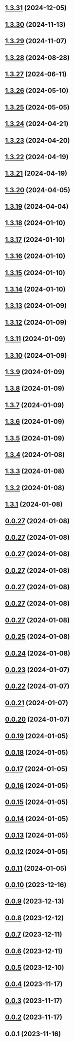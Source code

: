 

## [1.3.31](https://github.com/safekids-ai/ml-models/compare/1.3.30...1.3.31) (2024-12-05)

## [1.3.30](https://github.com/safekids-ai/ml-models/compare/1.3.29...1.3.30) (2024-11-13)

## [1.3.29](https://github.com/safekids-ai/ml-models/compare/1.3.28...1.3.29) (2024-11-07)

## [1.3.28](https://github.com/safekids-ai/ml-models/compare/1.3.27...1.3.28) (2024-08-28)

## [1.3.27](https://github.com/safekids-ai/ml-models/compare/1.3.26...1.3.27) (2024-06-11)

## [1.3.26](https://github.com/safekids-ai/ml-models/compare/1.3.25...1.3.26) (2024-05-10)

## [1.3.25](https://github.com/safekids-ai/ml-models/compare/1.3.24...1.3.25) (2024-05-05)

## [1.3.24](https://github.com/safekids-ai/ml-models/compare/1.3.23...1.3.24) (2024-04-21)

## [1.3.23](https://github.com/safekids-ai/ml-models/compare/1.3.22...1.3.23) (2024-04-20)

## [1.3.22](https://github.com/safekids-ai/ml-models/compare/1.3.21...1.3.22) (2024-04-19)

## [1.3.21](https://github.com/safekids-ai/ml-models/compare/1.3.20...1.3.21) (2024-04-19)

## [1.3.20](https://github.com/safekids-ai/ml-models/compare/1.3.19...1.3.20) (2024-04-05)

## [1.3.19](https://github.com/safekids-ai/ml-models/compare/1.3.18...1.3.19) (2024-04-04)

## [1.3.18](https://github.com/safekids-ai/ml-models/compare/1.3.17...1.3.18) (2024-01-10)

## [1.3.17](https://github.com/safekids-ai/ml-models/compare/1.3.16...1.3.17) (2024-01-10)

## [1.3.16](https://github.com/safekids-ai/ml-models/compare/1.3.15...1.3.16) (2024-01-10)

## [1.3.15](https://github.com/safekids-ai/ml-models/compare/1.3.14...1.3.15) (2024-01-10)

## [1.3.14](https://github.com/safekids-ai/ml-models/compare/1.3.13...1.3.14) (2024-01-10)

## [1.3.13](https://github.com/safekids-ai/ml-models/compare/1.3.12...1.3.13) (2024-01-09)

## [1.3.12](https://github.com/safekids-ai/ml-models/compare/1.3.11...1.3.12) (2024-01-09)

## [1.3.11](https://github.com/safekids-ai/ml-models/compare/1.3.10...1.3.11) (2024-01-09)

## [1.3.10](https://github.com/safekids-ai/ml-models/compare/1.3.9...1.3.10) (2024-01-09)

## [1.3.9](https://github.com/safekids-ai/ml-models/compare/1.3.8...1.3.9) (2024-01-09)

## [1.3.8](https://github.com/safekids-ai/ml-models/compare/1.3.7...1.3.8) (2024-01-09)

## [1.3.7](https://github.com/safekids-ai/ml-models/compare/1.3.6...1.3.7) (2024-01-09)

## [1.3.6](https://github.com/safekids-ai/ml-models/compare/1.3.5...1.3.6) (2024-01-09)

## [1.3.5](https://github.com/safekids-ai/ml-models/compare/1.3.4...1.3.5) (2024-01-09)

## [1.3.4](https://github.com/safekids-ai/ml-models/compare/1.3.3...1.3.4) (2024-01-08)

## [1.3.3](https://github.com/safekids-ai/ml-models/compare/1.3.2...1.3.3) (2024-01-08)

## [1.3.2](https://github.com/safekids-ai/ml-models/compare/1.3.1...1.3.2) (2024-01-08)

## [1.3.1](https://github.com/safekids-ai/ml-models/compare/0.0.27...1.3.1) (2024-01-08)

## [0.0.27](https://github.com/safekids-ai/ml-models/compare/0.0.25...0.0.27) (2024-01-08)

## [0.0.27](https://github.com/safekids-ai/ml-models/compare/0.0.25...0.0.27) (2024-01-08)

## [0.0.27](https://github.com/safekids-ai/ml-models/compare/0.0.25...0.0.27) (2024-01-08)

## [0.0.27](https://github.com/safekids-ai/ml-models/compare/0.0.25...0.0.27) (2024-01-08)

## [0.0.27](https://github.com/safekids-ai/ml-models/compare/0.0.25...0.0.27) (2024-01-08)

## [0.0.27](https://github.com/safekids-ai/ml-models/compare/0.0.25...0.0.27) (2024-01-08)

## [0.0.27](https://github.com/safekids-ai/ml-models/compare/0.0.25...0.0.27) (2024-01-08)

## [0.0.25](https://github.com/safekids-ai/ml-models/compare/0.0.24...0.0.25) (2024-01-08)

## [0.0.24](https://github.com/safekids-ai/ml-models/compare/0.0.23...0.0.24) (2024-01-08)

## [0.0.23](https://github.com/safekids-ai/ml-models/compare/0.0.22...0.0.23) (2024-01-07)

## [0.0.22](https://github.com/safekids-ai/ml-models/compare/0.0.21...0.0.22) (2024-01-07)

## [0.0.21](https://github.com/safekids-ai/ml-models/compare/0.0.20...0.0.21) (2024-01-07)

## [0.0.20](https://github.com/safekids-ai/ml-models/compare/0.0.19...0.0.20) (2024-01-07)

## [0.0.19](https://github.com/safekids-ai/ml-models/compare/0.0.18...0.0.19) (2024-01-05)

## [0.0.18](https://github.com/safekids-ai/ml-models/compare/0.0.17...0.0.18) (2024-01-05)

## [0.0.17](https://github.com/safekids-ai/ml-models/compare/0.0.16...0.0.17) (2024-01-05)

## [0.0.16](https://github.com/safekids-ai/ml-models/compare/0.0.15...0.0.16) (2024-01-05)

## [0.0.15](https://github.com/safekids-ai/ml-models/compare/0.0.14...0.0.15) (2024-01-05)

## [0.0.14](https://github.com/safekids-ai/ml-models/compare/0.0.13...0.0.14) (2024-01-05)

## [0.0.13](https://github.com/safekids-ai/ml-models/compare/0.0.12...0.0.13) (2024-01-05)

## [0.0.12](https://github.com/safekids-ai/ml-models/compare/0.0.11...0.0.12) (2024-01-05)

## [0.0.11](https://github.com/safekids-ai/ml-models/compare/0.0.10...0.0.11) (2024-01-05)

## [0.0.10](https://github.com/safekids-ai/ml-models/compare/0.0.9...0.0.10) (2023-12-16)

## [0.0.9](https://github.com/safekids-ai/ml-models/compare/0.0.8...0.0.9) (2023-12-13)

## [0.0.8](https://github.com/safekids-ai/ml-models/compare/0.0.7...0.0.8) (2023-12-12)

## [0.0.7](https://github.com/safekids-ai/ml-models/compare/0.0.6...0.0.7) (2023-12-11)

## [0.0.6](https://github.com/safekids-ai/ml-models/compare/0.0.5...0.0.6) (2023-12-11)

## [0.0.5](https://github.com/safekids-ai/ml-models/compare/0.0.4...0.0.5) (2023-12-10)

## [0.0.4](https://github.com/safekids-ai/ml-models/compare/0.0.3...0.0.4) (2023-11-17)

## [0.0.3](https://github.com/safekids-ai/ml-models/compare/0.0.2...0.0.3) (2023-11-17)

## [0.0.2](https://github.com/safekids-ai/ml-models/compare/0.0.1...0.0.2) (2023-11-17)

## 0.0.1 (2023-11-16)
